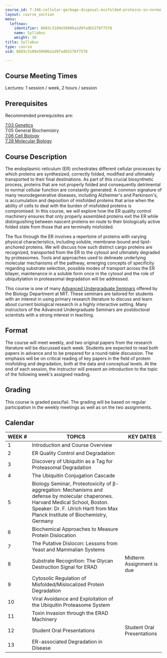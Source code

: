 ```yaml
---
course_id: 7-346-cellular-garbage-disposal-misfolded-proteins-in-normal-biology-and-human-disease-fall-2011
layout: course_section
menu:
  leftnav:
    identifier: 8603c3189e50906a1d9fadb5276f7578
    name: Syllabus
    weight: 10
title: Syllabus
type: course
uid: 8603c3189e50906a1d9fadb5276f7578

---
```


Course Meeting Times
--------------------

Lectures: 1 session / week, 2 hours / session

Prerequisites
-------------

Recommended prerequisites are:

[7.03 Genetics](/courses/7-03-genetics-fall-2004/)  
7.05 General Biochemistry  
[7.06 Cell Biology](/courses/7-06-cell-biology-spring-2007/)  
[7.28 Molecular Biology](/courses/7-28-molecular-biology-spring-2005/)

Course Description
------------------

The endoplasmic reticulum (ER) orchestrates different cellular processes by which proteins are synthesized, correctly folded, modified and ultimately transported to their final destinations. As part of this crucial biosynthetic process, proteins that are not properly folded and consequently detrimental to normal cellular function are constantly generated. A common signature of many neurodegenerative diseases, including Alzheimer's and Parkinson's, is accumulation and deposition of misfolded proteins that arise when the ability of cells to deal with the burden of misfolded proteins is compromised. In this course, we will explore how the ER quality control machinery ensures that only properly assembled proteins exit the ER while distinguishing between nascent proteins en route to their biologically active folded state from those that are terminally misfolded.

The flux through the ER involves a repertoire of proteins with varying physical characteristics, including soluble, membrane-bound and lipid-anchored proteins. We will discuss how such distinct cargo proteins are recognized, transported from the ER to the cytosol and ultimately degraded by proteasomes. Tools and approaches used to delineate underlying molecular mechanisms of the pathway, emerging concepts of specificity regarding substrate selection, possible modes of transport across the ER bilayer, maintenance in a soluble form once in the cytosol and the role of ubiquitylation in proteasomal degradation will be addressed.

This course is one of many [Advanced Undergraduate Seminars](https://biology.mit.edu/undergraduate/course_listings/advanced_undergraduate_seminars) offered by the Biology Department at MIT. These seminars are tailored for students with an interest in using primary research literature to discuss and learn about current biological research in a highly interactive setting. Many instructors of the Advanced Undergraduate Seminars are postdoctoral scientists with a strong interest in teaching.

Format
------

The course will meet weekly, and two original papers from the research literature will be discussed each week. Students are expected to read both papers in advance and to be prepared for a round-table discussion. The emphasis will be on critical reading of key papers in the field of protein misfolding and degradation, both at the data and conceptual levels. At the end of each session, the instructor will present an introduction to the topic of the following week's assigned reading.

Grading
-------

This course is graded pass/fail. The grading will be based on regular participation in the weekly meetings as well as on the two assignments.

Calendar
--------

| WEEK # | TOPICS | KEY DATES |
| --- | --- | --- |
| 1 | Introduction and Course Overview | &nbsp; |
| 2 | ER Quality Control and Degradation | &nbsp; |
| 3 | Discovery of Ubiquitin as a Tag for Proteasomal Degradation | &nbsp; |
| 4 | The Ubiquitin Conjugation Cascade | &nbsp; |
| 5 | Biology Seminar, Proteotoxicity of β-aggregation: Mechanisms and defense by molecular chaperones. Harvard Medical School, Boston. Speaker: Dr. F. Ulrich Hartl from Max Planck Institute of Biochemistry, Germany | &nbsp; |
| 6 | Biochemical Approaches to Measure Protein Dislocation | &nbsp; |
| 7 | The Putative Dislocon: Lessons from Yeast and Mammalian Systems | &nbsp; |
| 8 | Substrate Recognition: The Glycan Destruction Signal for ERAD | Midterm Assignment is due |
| 9 | Cytosolic Regulation of Misfolded/Mislocalized Protein Degradation | &nbsp; |
| 10 | Viral Avoidance and Exploitation of the Ubiquitin Proteasome System | &nbsp; |
| 11 | Toxin Invasion through the ERAD Machinery | &nbsp; |
| 12 | Student Oral Presentations | Student Oral Presentations |
| 13 | ER-associated Degradation in Disease |